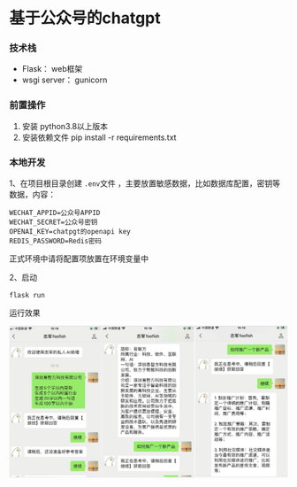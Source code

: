 

# 基于公众号的chatgpt


### 技术栈
* Flask：  web框架
* wsgi server： gunicorn

### 前置操作

1. 安装 python3.8以上版本
2. 安装依赖文件 pip install -r requirements.txt



### 本地开发

1、在项目根目录创建 `.env`文件 ，主要放置敏感数据，比如数据库配置，密钥等数据，内容：

```
WECHAT_APPID=公众号APPID
WECHAT_SECRET=公众号密钥
OPENAI_KEY=chatpgt的openapi key
REDIS_PASSWORD=Redis密码
```

正式环境中请将配置项放置在环境变量中


2、启动

```
flask run
```

运行效果

![](./image-20230216152404777.png)